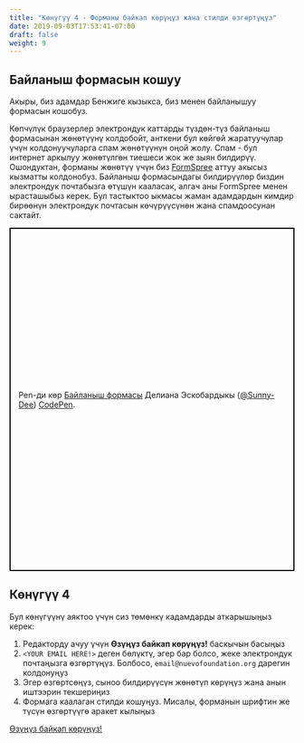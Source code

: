 ```yaml
---
title: "Көнүгүү 4 - Форманы байкап көрүңүз жана стилди өзгөртүңүз"
date: 2019-09-03T17:53:41-07:00
draft: false
weight: 9
---
```


## Байланыш формасын кошуу

Акыры, биз адамдар Бенжиге кызыкса, биз менен байланышуу формасын кошобуз.

Көпчүлүк браузерлер электрондук каттарды түздөн-түз байланыш формасынан жөнөтүүнү колдобойт, анткени бул көйгөй жаратуучулар үчүн колдонуучуларга спам жөнөтүүнүн оңой жолу. Спам - бул интернет аркылуу жөнөтүлгөн тиешеси жок же зыян билдирүү. Ошондуктан, форманы жөнөтүү үчүн биз [FormSpree](https://formspree.io/) аттуу акысыз кызматты колдонобуз. Байланыш формасындагы билдирүүлөр биздин электрондук почтабызга өтүшүн кааласак, алгач аны FormSpree менен ырасташыбыз керек. Бул тастыктоо ыкмасы жаман адамдардын кимдир бирөөнүн электрондук почтасын көчүрүүсүнөн жана спамдоосунан сактайт.

<p class="codepen" data-height="607" data-theme-id="dark" data-default-tab="html,result" data-user="Sunny-Dee" data-slug-hash="ywJggd" style="height: 607px; box-sizing: border-box; display: flex; align-items: center; justify-content: center; border: 2px solid black; margin: 1em 0; padding: 1em;" data-pen-title="Contact Form">
    <span>Pen-ди көр <a href="https://codepen.io/Sunny-Dee/pen/ywJggd/">Байланыш формасы</a> Делиана Эскобардыкы (<a href="https://codepen.io/Sunny-Dee">@Sunny-Dee</a>)
     <a href="https://codepen.io">CodePen</a>.</span></p>
<script async src="//assets.codepen.io/assets/embed/ei.js"></script>

## Көнүгүү 4 

Бул көнүгүүнү аяктоо үчүн сиз төмөнкү кадамдарды аткарышыңыз керек:

1. Редакторду ачуу үчүн <strong>Өзүңүз байкап көрүңүз!</strong> баскычын басыңыз
2. <code>&lt;YOUR EMAIL HERE!&gt;</code> деген бөлүктү, эгер бар болсо, жеке электрондук почтаңызга өзгөртүңүз. Болбосо, `email@nuevofoundation.org` дарегин колдонуңуз
3. Эгер өзгөртсөңүз, сыноо билдирүүсүн жөнөтүп көрүңүз жана анын иштээрин текшериңиз
4. Формага каалаган стилди кошуңуз. Мисалы, форманын шрифтин же түсүн өзгөртүүгө аракет кылыңыз

<a class="my-2 mx-4 btn btn-info" href="https://codepen.io/Sunny-Dee/pen/KEyGZo" target="_blank">Өзүңүз байкап көрүңүз!</a>
